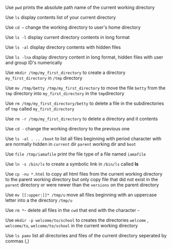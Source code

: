 Use `pwd` prints the absolute path name of the current working directory

Use `ls` display contents list of your current directory

Use `cd ~` change the working directory to user's home directory 

Use `ls -l` display current directory contents in long format

Use `ls -al` display directory contents with hidden files

Use `ls -lna` display directory content in long format, hidden files with user and group ID's numerically

Use `mkdir /tmp/my_first_directory` to create a directory `my_first_directory` in `/tmp` directory

Use `mv /tmp/betty /tmp/my_first_directory` to move the file `betty` from the `tmp` directory into `my_first_directory` in the `tmp`directory

Use `rm /tmp/my_first_directory/betty` to delete a file in the subdirectories of `tmp` called `my_first_directory`

Use `rm -r /tmp/my_first_directory` to delete a directory and it contents

Use `cd -` change the working directory to the previous one

Use `ls -al . .. /boot` to list all files beginning with period character with are normally hidden in `current` dir `parent` working dir and `boot`

Use `file /tmp/iamafile` print the file type of a file named `iamafile`

Use `ln -s /bin/ls` to create a symbolic link in `/bin/ls` called __ls__

Use `cp -nu *.html` to copy all html files from the current working directory to the parent working directory but only copy file that did not exist in the `parent` directory or were newer than the `versions` on the parent directory

Use `mv [[:upper:]]* /tmp/u` move all files beginning with an uppercase letter into a the directory `/tmp/u`

Use `rm *~` delete all files in the `cwd` that end with the character `~`

Use `mkdir -p welcome/to/school` to creates the directories `welcome` , `welcome/to`, `welcome/to/school` in the current working directory

Use `ls pamv` list all directories and files of the current directory seperated by commas (,)
